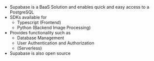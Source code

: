 - Supabase is a BaaS Solution and enables quick and easy access to a PostgreSQL
- SDKs available for
	- Typescript (Frontend)
	- Python (Backend Image Processing)
- Provides functionality such as
	- Database Management
	- User Authentication and Authorization
	- (Serverless)
- Supabase is also open source